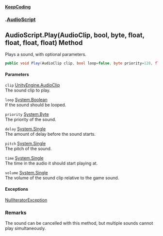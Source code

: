 #### [KeepCoding](index.md 'index')
### [](.md '').[AudioScript](AudioScript.md 'AudioScript')
## AudioScript.Play(AudioClip, bool, byte, float, float, float, float) Method
Plays a sound, with optional parameters.  
```csharp
public void Play(AudioClip clip, bool loop=false, byte priority=128, float delay=0f, float pitch=1f, float time=0f, float volume=1f);
```
#### Parameters
<a name='global..AudioScript.Play(AudioClip.bool.byte.float.float.float.float).clip'></a>
`clip` [UnityEngine.AudioClip](https://docs.microsoft.com/en-us/dotnet/api/UnityEngine.AudioClip 'UnityEngine.AudioClip')  
The sound clip to play.
  
<a name='global..AudioScript.Play(AudioClip.bool.byte.float.float.float.float).loop'></a>
`loop` [System.Boolean](https://docs.microsoft.com/en-us/dotnet/api/System.Boolean 'System.Boolean')  
If the sound should be looped.
  
<a name='global..AudioScript.Play(AudioClip.bool.byte.float.float.float.float).priority'></a>
`priority` [System.Byte](https://docs.microsoft.com/en-us/dotnet/api/System.Byte 'System.Byte')  
The priority of the sound.
  
<a name='global..AudioScript.Play(AudioClip.bool.byte.float.float.float.float).delay'></a>
`delay` [System.Single](https://docs.microsoft.com/en-us/dotnet/api/System.Single 'System.Single')  
The amount of delay before the sound starts.
  
<a name='global..AudioScript.Play(AudioClip.bool.byte.float.float.float.float).pitch'></a>
`pitch` [System.Single](https://docs.microsoft.com/en-us/dotnet/api/System.Single 'System.Single')  
The pitch of the sound.
  
<a name='global..AudioScript.Play(AudioClip.bool.byte.float.float.float.float).time'></a>
`time` [System.Single](https://docs.microsoft.com/en-us/dotnet/api/System.Single 'System.Single')  
The time in the audio it should start playing at.
  
<a name='global..AudioScript.Play(AudioClip.bool.byte.float.float.float.float).volume'></a>
`volume` [System.Single](https://docs.microsoft.com/en-us/dotnet/api/System.Single 'System.Single')  
The volume of the sound clip relative to the game sound.
  
#### Exceptions
[NullIteratorException](NullIteratorException.md 'KeepCoding.Internal.NullIteratorException')  
### Remarks
The sound can be cancelled with this method, but multiple sounds cannot play simultaneously.  
